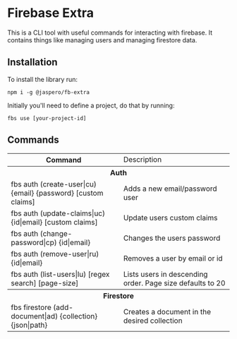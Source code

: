 # Firebase Extra

This is a CLI tool with useful commands for interacting with firebase. It contains things like managing users and managing firestore data.

## Installation

To install the library run:

```
npm i -g @jaspero/fb-extra
```

Initially you'll need to define a project, do that by running:

```
fbs use [your-project-id]
```

## Commands

<table>
  <tr>
    <th>Command</td>
    <td>Description</td>
  </tr>
  <tr>
    <th colspan="2">Auth</th>
  </tr>
  <tr>
    <td>fbs auth (create-user|cu) {email} {password} [custom claims]</td>
    <td>Adds a new email/password user</td>
  </tr>
  <tr>
    <td>fbs auth (update-claims|uc) {id|email} [custom claims]</td>
    <td>Update users custom claims</td>
  </tr>
  <tr>
    <td>fbs auth (change-password|cp) {id|email} <new-password></td>
    <td>Changes the users password</td>
  </tr>
  <tr>
    <td>fbs auth (remove-user|ru) {id|email}</td>
    <td>Removes a user by email or id</td>
  </tr>
  <tr>
    <td>fbs auth (list-users|lu) [regex search] [page-size]</td>
    <td>Lists users in descending order. Page size defaults to 20</td>
  </tr>
  <tr>
    <th colspan="2">Firestore</th>
  </tr>
  <tr>
    <td>fbs firestore (add-document|ad) {collection} {json|path}</td>
    <td>Creates a document in the desired collection</td>
  </tr>
</table>


